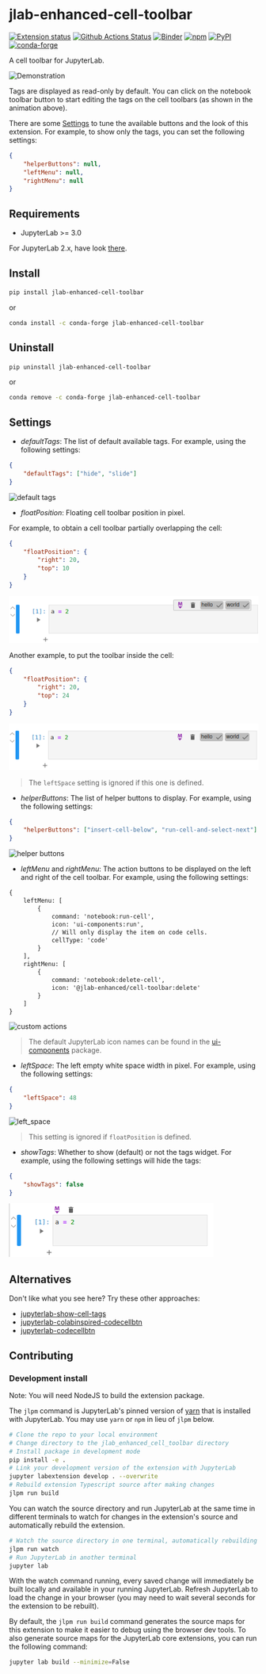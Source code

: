 # jlab-enhanced-cell-toolbar

[![Extension status](https://img.shields.io/badge/status-ready-success 'ready to be used')](https://jupyterlab-contrib.github.io/)
[![Github Actions Status](https://github.com/jupyterlab-contrib/jlab-enhanced-cell-toolbar/workflows/Build/badge.svg)](https://github.com/jupyterlab-contrib/jlab-enhanced-cell-toolbar/actions?query=workflow%3ABuild)
[![Binder](https://mybinder.org/badge_logo.svg)](https://mybinder.org/v2/gh/jupyterlab-contrib/jlab-enhanced-cell-toolbar/main?urlpath=lab/tree/Example.ipynb)
[![npm](https://img.shields.io/npm/v/@jlab-enhanced/cell-toolbar)](https://www.npmjs.com/package/@jlab-enhanced/cell-toolbar)
[![PyPI](https://img.shields.io/pypi/v/jlab-enhanced-cell-toolbar)](https://pypi.org/project/jlab-enhanced-cell-toolbar)
[![conda-forge](https://img.shields.io/conda/vn/conda-forge/jlab-enhanced-cell-toolbar)](https://anaconda.org/conda-forge/jlab-enhanced-cell-toolbar)

A cell toolbar for JupyterLab.

![Demonstration](https://raw.githubusercontent.com/jupyterlab-contrib/jlab-enhanced-cell-toolbar/main/docs/default_look.gif)

Tags are displayed as read-only by default. You can click on the notebook toolbar button to start editing the tags on the
cell toolbars (as shown in the animation above).

There are some [Settings](#Settings) to tune the available buttons and the look of this extension.
For example, to show only the tags, you can set the following settings:

```json
{
    "helperButtons": null,
    "leftMenu": null,
    "rightMenu": null
}
```

## Requirements

-   JupyterLab >= 3.0

For JupyterLab 2.x, have look [there](https://github.com/jupyterlab-contrib/jlab-enhanced-cell-toolbar/tree/2.x).

## Install

```bash
pip install jlab-enhanced-cell-toolbar
```

or

```bash
conda install -c conda-forge jlab-enhanced-cell-toolbar
```

## Uninstall

```bash
pip uninstall jlab-enhanced-cell-toolbar
```

or

```bash
conda remove -c conda-forge jlab-enhanced-cell-toolbar
```

## Settings

-   _defaultTags_: The list of default available tags. For example, using the following settings:

```json
{
    "defaultTags": ["hide", "slide"]
}
```

![default tags](https://raw.githubusercontent.com/jupyterlab-contrib/jlab-enhanced-cell-toolbar/main/docs/default_tags.png)

-   _floatPosition_: Floating cell toolbar position in pixel.

For example, to obtain a cell toolbar partially overlapping the cell:

```json
{
    "floatPosition": {
        "right": 20,
        "top": 10
    }
}
```

![colab_toolbar](https://raw.githubusercontent.com/jupyterlab-contrib/jlab-enhanced-cell-toolbar/main/docs/cell_toolbar_a_la_colab.png)

Another example, to put the toolbar inside the cell:

```json
{
    "floatPosition": {
        "right": 20,
        "top": 24
    }
}
```

![inside_cell_toolbar](https://raw.githubusercontent.com/jupyterlab-contrib/jlab-enhanced-cell-toolbar/main/docs/toolbar_inside_cell.png)

> The `leftSpace` setting is ignored if this one is defined.

-   _helperButtons_: The list of helper buttons to display. For example, using the following settings:

```json
{
    "helperButtons": ["insert-cell-below", "run-cell-and-select-next"]
}
```

![helper buttons](https://raw.githubusercontent.com/jupyterlab-contrib/jlab-enhanced-cell-toolbar/main/docs/helper_buttons.png)

-   _leftMenu_ and _rightMenu_: The action buttons to be displayed on the left and right of the cell toolbar. For example, using the following settings:

```json5
{
    leftMenu: [
        {
            command: 'notebook:run-cell',
            icon: 'ui-components:run',
            // Will only display the item on code cells.
            cellType: 'code'
        }
    ],
    rightMenu: [
        {
            command: 'notebook:delete-cell',
            icon: '@jlab-enhanced/cell-toolbar:delete'
        }
    ]
}
```

![custom actions](https://raw.githubusercontent.com/jupyterlab-contrib/jlab-enhanced-cell-toolbar/main/docs/menus.png)

> The default JupyterLab icon names can be found in the [ui-components](https://github.com/jupyterlab/jupyterlab/blob/master/packages/ui-components/src/icon/iconimports.ts) package.

-   _leftSpace_: The left empty white space width in pixel. For example, using the following settings:

```json
{
    "leftSpace": 48
}
```

![left_space](https://raw.githubusercontent.com/jupyterlab-contrib/jlab-enhanced-cell-toolbar/main/docs/left_space.png)

> This setting is ignored if `floatPosition` is defined.

-   _showTags_: Whether to show (default) or not the tags widget. For example, using the following settings will hide the tags:

```json
{
    "showTags": false
}
```

![show_tags](https://raw.githubusercontent.com/jupyterlab-contrib/jlab-enhanced-cell-toolbar/main/docs/show_tags.png)

## Alternatives

Don't like what you see here? Try these other approaches:

-   [jupyterlab-show-cell-tags](https://github.com/mje-nz/jupyterlab-show-cell-tags)
-   [jupyterlab-colabinspired-codecellbtn](https://github.com/eddienko/jupyterlab-colabinspired-codecellbtn)
-   [jupyterlab-codecellbtn](https://github.com/ibqn/jupyterlab-codecellbtn)

## Contributing

### Development install

Note: You will need NodeJS to build the extension package.

The `jlpm` command is JupyterLab's pinned version of
[yarn](https://yarnpkg.com/) that is installed with JupyterLab. You may use
`yarn` or `npm` in lieu of `jlpm` below.

```bash
# Clone the repo to your local environment
# Change directory to the jlab_enhanced_cell_toolbar directory
# Install package in development mode
pip install -e .
# Link your development version of the extension with JupyterLab
jupyter labextension develop . --overwrite
# Rebuild extension Typescript source after making changes
jlpm run build
```

You can watch the source directory and run JupyterLab at the same time in different terminals to watch for changes in the extension's source and automatically rebuild the extension.

```bash
# Watch the source directory in one terminal, automatically rebuilding when needed
jlpm run watch
# Run JupyterLab in another terminal
jupyter lab
```

With the watch command running, every saved change will immediately be built locally and available in your running JupyterLab. Refresh JupyterLab to load the change in your browser (you may need to wait several seconds for the extension to be rebuilt).

By default, the `jlpm run build` command generates the source maps for this extension to make it easier to debug using the browser dev tools. To also generate source maps for the JupyterLab core extensions, you can run the following command:

```bash
jupyter lab build --minimize=False
```
